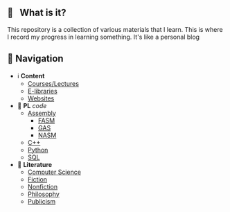 ## :notebook_with_decorative_cover: &nbsp; What is it?
This repository is a collection of various materials that I learn. This is where I record my progress in learning something. It's like a personal blog

## :file_folder: Navigation
- :information_source: **Content**
    - [Courses/Lectures](/Content/Courses_lectures/README.md)
    - [E-libraries](/Content/E-libraries/README.md)
    - [Websites](/Content/Websites/README.md)
- :triangular_ruler: **PL** _code_
    - [Assembly](/Languages/Assembly)
        - [FASM](/Languages/Assembly/FASM/)
        - [GAS](/Languages/Assembly/GAS/)
        - [NASM](/Languages/Assembly/NASM/)
    - [C++](/Languages/C++)
    - [Python](/Languages/Python)
    - [SQL](/Languages/SQL)
- :book: **Literature**
    - [Computer Science](/Literature/computer_science/README.md)
    - [Fiction](/Literature/fiction/README.md)
    - [Nonfiction](/Literature/nonfiction/README.md)
    - [Philosophy](/Literature/philosophy/README.md)
    - [Publicism](/Literature/publicism/README.md)
